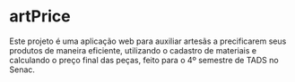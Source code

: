 # artPrice
Este projeto é uma aplicação web para auxiliar artesãs a precificarem seus produtos de maneira eficiente, utilizando o cadastro de materiais e calculando o preço final das peças, feito para o 4º semestre de TADS no Senac.

